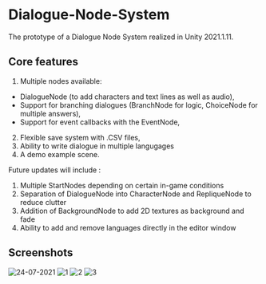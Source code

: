 # Dialogue-Node-System
The prototype of a Dialogue Node System realized in Unity 2021.1.11.

## Core features

1. Multiple nodes available:
  - DialogueNode (to add characters and text lines as well as audio),
  - Support for branching dialogues (BranchNode for logic, ChoiceNode for multiple answers),
  - Support for event callbacks with the EventNode,
2. Flexible save system with .CSV files,
3. Ability to write dialogue in multiple langugages
4. A demo example scene.

Future updates will include :

1. Multiple StartNodes depending on certain in-game conditions
2. Separation of DialogueNode into CharacterNode and RepliqueNode to reduce clutter
3. Addition of BackgroundNode to add 2D textures as background and fade
4. Ability to add and remove languages directly in the editor window

## Screenshots

![24-07-2021](https://user-images.githubusercontent.com/23258134/126865414-7611ead3-2e53-4024-a84a-ba2c79370b4f.png)
![1](https://user-images.githubusercontent.com/23258134/126865611-bd488789-bbd5-4e42-9e6b-0f25ec365c6e.png)
![2](https://user-images.githubusercontent.com/23258134/126865620-fcceb628-97ea-4660-810b-2e3f2f86e548.png)
![3](https://user-images.githubusercontent.com/23258134/126865632-5b740156-1c0e-4b7e-888f-e33a0356c653.png)
